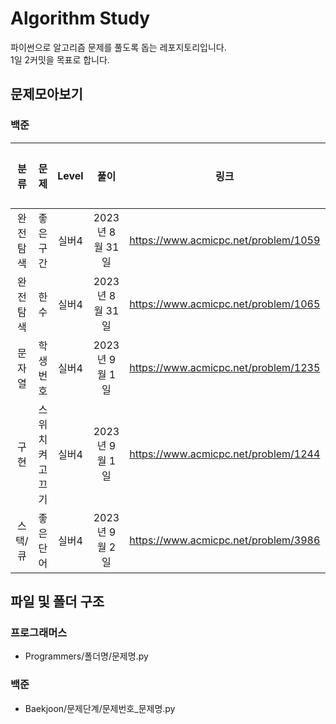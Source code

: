 # Algorithm Study
파이썬으로 알고리즘 문제를 풀도록 돕는 레포지토리입니다.<br>
1일 2커밋을 목표로 합니다.

## 문제모아보기
### 백준
|분류    |문제           |Level|풀이          |링크                                |완료여부|
|:------:|:-------------:|:---:|:-------------:|:----------------------------------:|:-------:|
|완전탐색|좋은구간        |실버4|2023년 8월 31일|https://www.acmicpc.net/problem/1059|○      |
|완전탐색|한수            |실버4|2023년 8월 31일|https://www.acmicpc.net/problem/1065|○      |
|문자열  |학생번호        |실버4|2023년 9월 1일 |https://www.acmicpc.net/problem/1235|○      |
|구현    |스위치 켜고 끄기|실버4|2023년 9월 1일 |https://www.acmicpc.net/problem/1244|○      |
|스택/큐 |좋은 단어       |실버4|2023년 9월 2일 |https://www.acmicpc.net/problem/3986|○      |

## 파일 및 폴더 구조
### 프로그래머스
- Programmers/폴더명/문제명.py

### 백준
- Baekjoon/문제단계/문제번호_문제명.py

